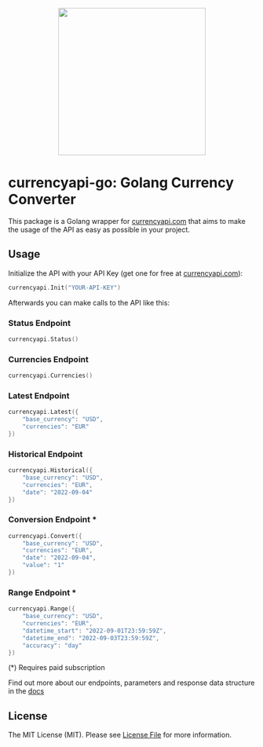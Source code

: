<p align="center">
<img src="https://app.currencyapi.com/img/logo/currencyapi.png" width="300"/>
</p>

# currencyapi-go: Golang Currency Converter

This package is a Golang wrapper for [currencyapi.com] that aims to make the usage of the API as easy as possible in your project.

## Usage

Initialize the API with your API Key (get one for free at [currencyapi.com]):

```go
currencyapi.Init("YOUR-API-KEY")
```

Afterwards you can make calls to the API like this:

### Status Endpoint

```go
currencyapi.Status()
```

### Currencies Endpoint

```go
currencyapi.Currencies()
```

### Latest Endpoint

```go
currencyapi.Latest({
    "base_currency": "USD",
    "currencies": "EUR"
})
```

### Historical Endpoint

```go
currencyapi.Historical({
    "base_currency": "USD",
    "currencies": "EUR",
	"date": "2022-09-04"
})
```

### Conversion Endpoint *

```go
currencyapi.Convert({
    "base_currency": "USD",
    "currencies": "EUR",
	"date": "2022-09-04",
	"value": "1"
})
```

### Range Endpoint *

```go
currencyapi.Range({
    "base_currency": "USD",
    "currencies": "EUR",
	"datetime_start": "2022-09-01T23:59:59Z",
	"datetime_end": "2022-09-03T23:59:59Z",
	"accuracy": "day"
})
```

(*) Requires paid subscription

Find out more about our endpoints, parameters and response data structure in the [docs]

## License

The MIT License (MIT). Please see [License File](LICENSE.md) for more information.

[docs]: https://currencyapi.com/docs
[currencyapi.com]: https://currencyapi.com
